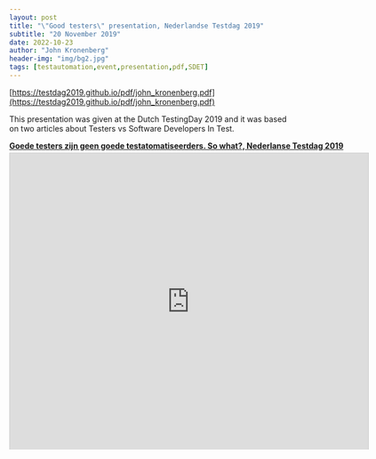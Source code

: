 ```yaml
---
layout: post
title: "\"Good testers\" presentation, Nederlandse Testdag 2019"
subtitle: "20 November 2019"
date: 2022-10-23
author: "John Kronenberg"
header-img: "img/bg2.jpg"
tags: [testautomation,event,presentation,pdf,SDET]
---
```

[https://testdag2019.github.io/pdf/john_kronenberg.pdf](https://testdag2019.github.io/pdf/john_kronenberg.pdf)

This presentation was given at the Dutch TestingDay 2019 and it was based on two articles about Testers vs Software Developers In Test. 

<div style="width:645px"> <strong style="display:block;margin:12px 0 4px"><a href="https://testdag2019.github.io/pdf/john_kronenberg.pdf" title="Goede testers zijn geen goede testatomatiseerders. So what?, Nederlanse Testdag 2019" target="_blank">Goede testers zijn geen goede testatomatiseerders. So what?, Nederlanse Testdag 2019</a></strong><iframe src="https://testdag2019.github.io/pdf/john_kronenberg.pdf" width="645" height="533" frameborder="0" marginwidth="0" marginheight="0" scrolling="no" style="border:1px solid #CCC;border-width:1px 1px 0" allowfullscreen></iframe><div style="padding:5px 0 12px"></div></div>